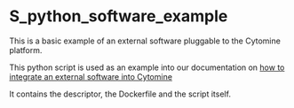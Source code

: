 # S_python_software_example
This is a basic example of an external software pluggable to the Cytomine platform.

This python script is used as an example into our documentation on [how to integrate an external software into Cytomine](https://doc.cytomine.org/Add-an-external-software-to-Cytomine)

It contains the descriptor, the Dockerfile and the script itself.

